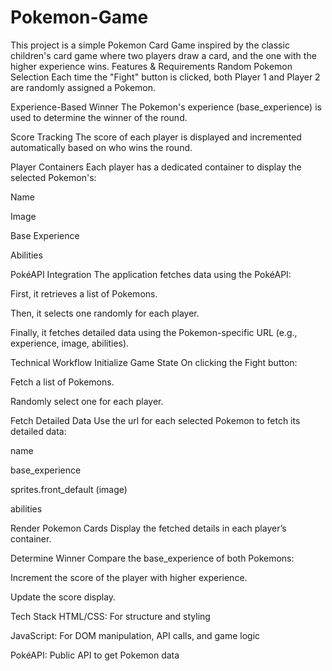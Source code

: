 # Pokemon-Game
This project is a simple Pokemon Card Game inspired by the classic children's card game where two players draw a card, and the one with the higher experience wins.
Features & Requirements
Random Pokemon Selection
Each time the "Fight" button is clicked, both Player 1 and Player 2 are randomly assigned a Pokemon.

Experience-Based Winner
The Pokemon's experience (base_experience) is used to determine the winner of the round.

Score Tracking
The score of each player is displayed and incremented automatically based on who wins the round.

Player Containers
Each player has a dedicated container to display the selected Pokemon's:

Name

Image

Base Experience

Abilities

PokéAPI Integration
The application fetches data using the PokéAPI:

First, it retrieves a list of Pokemons.

Then, it selects one randomly for each player.

Finally, it fetches detailed data using the Pokemon-specific URL (e.g., experience, image, abilities).

Technical Workflow
Initialize Game State
On clicking the Fight button:

Fetch a list of Pokemons.

Randomly select one for each player.

Fetch Detailed Data
Use the url for each selected Pokemon to fetch its detailed data:

name

base_experience

sprites.front_default (image)

abilities

Render Pokemon Cards
Display the fetched details in each player’s container.

Determine Winner
Compare the base_experience of both Pokemons:

Increment the score of the player with higher experience.

Update the score display.

Tech Stack
HTML/CSS: For structure and styling

JavaScript: For DOM manipulation, API calls, and game logic

PokéAPI: Public API to get Pokemon data
